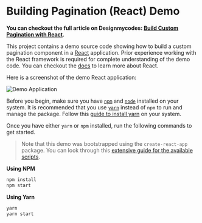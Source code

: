 # Building Pagination (React) Demo

**You can checkout the full article on Designmycodes: [Build Custom Pagination with React](https://designmycodes.com/examples/build-custom-pagination-with-react.html).**

This project contains a demo source code showing how to build a custom pagination component in a [React][react] application. Prior experience working with the React framework is required for complete understanding of the demo code. You can checkout the [docs][react-docs] to learn more about React.

Here is a screenshot of the demo React application:

![Demo Application](https://i.imgur.com/JID5WGR.gif)

Before you begin, make sure you have [`npm`][npm] and [`node`][node] installed on your system. It is recommended that you use [`yarn`][yarn] instead of `npm` to run and manage the package. Follow this [guide to install yarn][yarn-install] on your system.

Once you have either `yarn` or `npm` installed, run the following commands to get started.

> Note that this demo was bootstrapped using the `create-react-app` package. You can look through this [extensive guide for the available scripts](https://github.com/facebook/create-react-app/blob/master/packages/react-scripts/template/README.md#available-scripts).

**Using NPM**

```sh
npm install
npm start
```

**Using Yarn**

```sh
yarn
yarn start
```


[react-docs]: https://reactjs.org/docs/
[react]: https://reactjs.org/
[code-demo]: https://codesandbox.io/s/l29rokm9rm
[node]: https://nodejs.org/en/
[npm]: https://npmjs.com/
[yarn]: https://yarnpkg.com/
[yarn-install]: https://yarnpkg.com/lang/en/docs/install/
